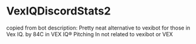 # VexIQDiscordStats2
copied from bot description:
Pretty neat alternative to vexibot for those in Vex IQ. 
by 84C in VEX IQ® Pitching In
not related to vexibot or VEX
